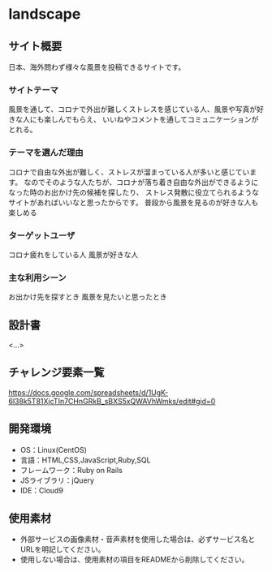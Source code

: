 # landscape

## サイト概要
日本、海外問わず様々な風景を投稿できるサイトです。

### サイトテーマ
風景を通して、コロナで外出が難しくストレスを感じている人、風景や写真が好きな人にも楽しんでもらえ、
いいねやコメントを通してコミュニケーションがとれる。

### テーマを選んだ理由
コロナで自由な外出が難しく、ストレスが溜まっている人が多いと感じています。
なのでそのような人たちが、コロナが落ち着き自由な外出ができるようになった時のお出かけ先の候補を探したり、
ストレス発散に役立てられるようなサイトがあればいいなと思ったからです。
普段から風景を見るのが好きな人も楽しめる


### ターゲットユーザ
コロナ疲れをしている人
風景が好きな人

### 主な利用シーン
お出かけ先を探すとき
風景を見たいと思ったとき

## 設計書
<...>

## チャレンジ要素一覧
<https://docs.google.com/spreadsheets/d/1UgK-6l38k5T81XjcTIn7CHnGRkB_sBXS5xQWAVhWmks/edit#gid=0>

## 開発環境
- OS：Linux(CentOS)
- 言語：HTML,CSS,JavaScript,Ruby,SQL
- フレームワーク：Ruby on Rails
- JSライブラリ：jQuery
- IDE：Cloud9

## 使用素材
- 外部サービスの画像素材・音声素材を使用した場合は、必ずサービス名とURLを明記してください。
- 使用しない場合は、使用素材の項目をREADMEから削除してください。